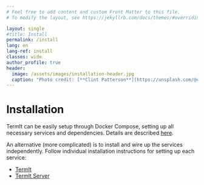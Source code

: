 ```yaml
---
# Feel free to add content and custom Front Matter to this file.
# To modify the layout, see https://jekyllrb.com/docs/themes/#overriding-theme-defaults

layout: single
#title: Install
permalink: /install
lang: en
lang-ref: install
classes: wide
author_profile: true
header:
  image: /assets/images/installation-header.jpg
  caption: "Photo credit: [**Clint Patterson**](https://unsplash.com/@cbpsc1?utm_source=unsplash&utm_medium=referral&utm_content=creditCopyText) on [**Unsplash**](http://unsplash.com/)"
---
```


# Installation

TermIt can be easily setup through Docker Compose, setting up all necessary services and dependencies. Details are described [here](https://github.com/kbss-cvut/termit-docker).

An alternative (more complicated) is to install and wire up the services independently. Follow individual installation instructions for setting up each service:
- [TermIt](https://github.com/kbss-cvut/termit-ui)
- [TermIt Server](https://github.com/kbss-cvut/termit)
